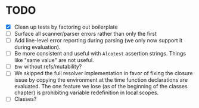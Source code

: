 # TODO

- [x] Clean up tests by factoring out boilerplate
- [ ] Surface all scanner/parser errors rather than only the first
- [ ] Add line-level error reporting during parsing (we only now support it
  during evaluation).
- [ ] Be more consistent and useful with `Alcotest` assertion strings. Things
  like "same value" are not useful.
- [ ] `Env` without refs/mutability?
- [ ] We skipped the full resolver implementation in favor of fixing the
  closure issue by copying the environment at the time function declarations
  are evaluated. The one feature we lose (as of the beginning of the classes
  chapter) is prohibiting variable redefinition in local scopes.
- [ ] Classes?

